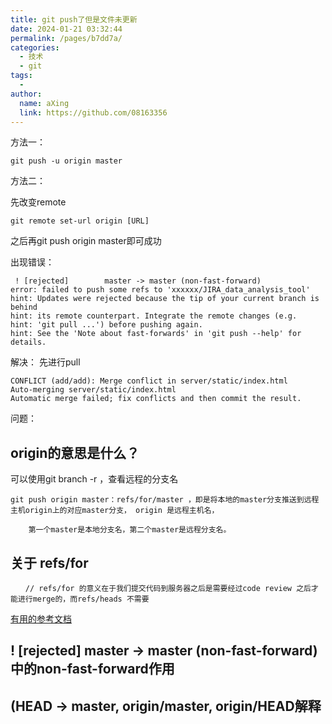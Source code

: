 ```yaml
---
title: git push了但是文件未更新
date: 2024-01-21 03:32:44
permalink: /pages/b7dd7a/
categories:
  - 技术
  - git
tags:
  - 
author: 
  name: aXing
  link: https://github.com/08163356
---
```

方法一：

```
git push -u origin master
```

方法二：

先改变remote

```
git remote set-url origin [URL]
```

之后再git push origin master即可成功

出现错误：

```
 ! [rejected]        master -> master (non-fast-forward)
error: failed to push some refs to 'xxxxxx/JIRA_data_analysis_tool'
hint: Updates were rejected because the tip of your current branch is behind
hint: its remote counterpart. Integrate the remote changes (e.g.
hint: 'git pull ...') before pushing again.
hint: See the 'Note about fast-forwards' in 'git push --help' for details.
```

解决：
先进行pull

```
CONFLICT (add/add): Merge conflict in server/static/index.html
Auto-merging server/static/index.html
Automatic merge failed; fix conflicts and then commit the result.
```

问题：

## origin的意思是什么？

可以使用git branch -r ，查看远程的分支名

```
git push origin master：refs/for/master ，即是将本地的master分支推送到远程主机origin上的对应master分支， origin 是远程主机名，

    第一个master是本地分支名，第二个master是远程分支名。
```

## 关于 refs/for

```
　　// refs/for 的意义在于我们提交代码到服务器之后是需要经过code review 之后才能进行merge的，而refs/heads 不需要
```

[有用的参考文档](https://www.cnblogs.com/qianqiannian/p/6008140.html)

## ! [rejected]        master -> master (non-fast-forward)中的non-fast-forward作用





## (HEAD -> master, origin/master, origin/HEAD解释

